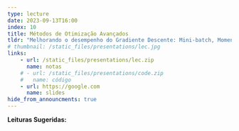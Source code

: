 ```yaml
---
type: lecture
date: 2023-09-13T16:00
index: 10
title: Métodos de Otimização Avançados
tldr: "Melhorando o desempenho do Gradiente Descente: Mini-batch, Momentum, AdaGrad, RMSProp, Adam."
# thumbnail: /static_files/presentations/lec.jpg
links: 
    - url: /static_files/presentations/lec.zip
      name: notas
    # - url: /static_files/presentations/code.zip
    #   name: código
    - url: https://google.com
      name: slides
hide_from_announcments: true
---
```

**Leituras Sugeridas:**
